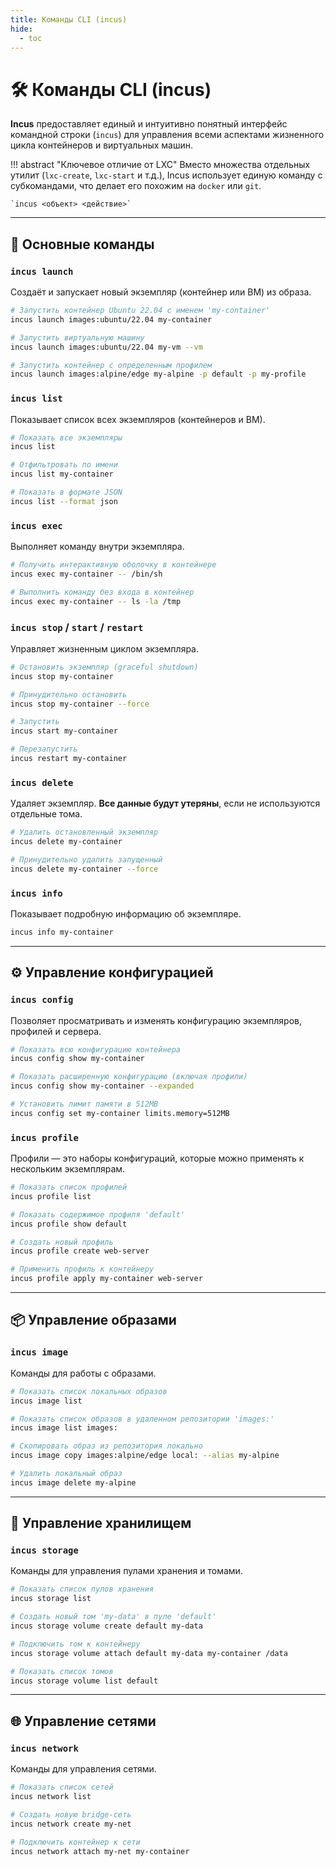 ```yaml
---
title: Команды CLI (incus)
hide:
  - toc
---
```


# 🛠️ Команды CLI (incus)

**Incus** предоставляет единый и интуитивно понятный интерфейс командной строки (`incus`) для управления всеми аспектами жизненного цикла контейнеров и виртуальных машин.

!!! abstract "Ключевое отличие от LXC"
    Вместо множества отдельных утилит (`lxc-create`, `lxc-start` и т.д.), Incus использует единую команду с субкомандами, что делает его похожим на `docker` или `git`.
    
    `incus <объект> <действие>`

---

## 🚀 Основные команды

### `incus launch`

Создаёт и запускает новый экземпляр (контейнер или ВМ) из образа.

```bash
# Запустить контейнер Ubuntu 22.04 с именем 'my-container'
incus launch images:ubuntu/22.04 my-container

# Запустить виртуальную машину
incus launch images:ubuntu/22.04 my-vm --vm

# Запустить контейнер с определенным профилем
incus launch images:alpine/edge my-alpine -p default -p my-profile
```

### `incus list`

Показывает список всех экземпляров (контейнеров и ВМ).

```bash
# Показать все экземпляры
incus list

# Отфильтровать по имени
incus list my-container

# Показать в формате JSON
incus list --format json
```

### `incus exec`

Выполняет команду внутри экземпляра.

```bash
# Получить интерактивную оболочку в контейнере
incus exec my-container -- /bin/sh

# Выполнить команду без входа в контейнер
incus exec my-container -- ls -la /tmp
```

### `incus stop` / `start` / `restart`

Управляет жизненным циклом экземпляра.

```bash
# Остановить экземпляр (graceful shutdown)
incus stop my-container

# Принудительно остановить
incus stop my-container --force

# Запустить
incus start my-container

# Перезапустить
incus restart my-container
```

### `incus delete`

Удаляет экземпляр. **Все данные будут утеряны**, если не используются отдельные тома.

```bash
# Удалить остановленный экземпляр
incus delete my-container

# Принудительно удалить запущенный
incus delete my-container --force
```

### `incus info`

Показывает подробную информацию об экземпляре.

```bash
incus info my-container
```

---

## ⚙️ Управление конфигурацией

### `incus config`

Позволяет просматривать и изменять конфигурацию экземпляров, профилей и сервера.

```bash
# Показать всю конфигурацию контейнера
incus config show my-container

# Показать расширенную конфигурацию (включая профили)
incus config show my-container --expanded

# Установить лимит памяти в 512MB
incus config set my-container limits.memory=512MB
```

### `incus profile`

Профили — это наборы конфигураций, которые можно применять к нескольким экземплярам.

```bash
# Показать список профилей
incus profile list

# Показать содержимое профиля 'default'
incus profile show default

# Создать новый профиль
incus profile create web-server

# Применить профиль к контейнеру
incus profile apply my-container web-server
```

---

## 📦 Управление образами

### `incus image`

Команды для работы с образами.

```bash
# Показать список локальных образов
incus image list

# Показать список образов в удаленном репозитории 'images:'
incus image list images:

# Скопировать образ из репозитория локально
incus image copy images:alpine/edge local: --alias my-alpine

# Удалить локальный образ
incus image delete my-alpine
```

---

## 💾 Управление хранилищем

### `incus storage`

Команды для управления пулами хранения и томами.

```bash
# Показать список пулов хранения
incus storage list

# Создать новый том 'my-data' в пуле 'default'
incus storage volume create default my-data

# Подключить том к контейнеру
incus storage volume attach default my-data my-container /data

# Показать список томов
incus storage volume list default
```

---

## 🌐 Управление сетями

### `incus network`

Команды для управления сетями.

```bash
# Показать список сетей
incus network list

# Создать новую bridge-сеть
incus network create my-net

# Подключить контейнер к сети
incus network attach my-net my-container
```
